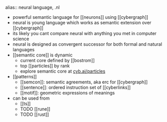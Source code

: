alias:: neural language, .nl

- powerful semantic language for [[neurons]] using [[cybergraph]]
- neural is young language which works as semantic extension over [[cybergraph]]
- its likely you cant compare neural with anything you met in computer science
- neural is designed as convergent successor for both formal and natural languages
- [[semantic core]] is dynamic
	- current core defined by [[bostrom]]
	- top [[particles]] by rank
	- explore semantic core at [cyb.ai/particles](https://cyb.ai/particles)
- [[patterns]]
	- [[semcon]]: semantic agreements, aka erc for [[cybergraph]]
	- [[sentence]]: ordered instruction set of [[cyberlinks]]
	- [[motif]]: geometric expressions of meanings
- can be used from
	- [[ts]]
	- TODO [[rune]]
	- TODO [[rust]]